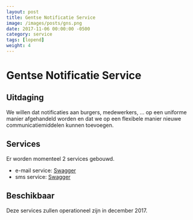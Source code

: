 ```yaml
---
layout: post
title: Gentse Notificatie Service
image: /images/posts/gns.png
date: 2017-11-06 00:00:00 -0500
category: service
tags: [lopend]
weight: 4
---
```



# Gentse Notificatie Service

## Uitdaging 
We willen dat notificaties aan burgers, medewerkers, ... op een uniforme manier afgehandeld worden en dat we op een flexibele manier nieuwe communicatiemiddelen kunnen toevoegen.

## Services

Er worden momenteel 2 services gebouwd.

* e-mail service: [Swagger](https://swaggerhub.com/apis/Digipolis/email-service/1.0.0)
* sms service: [Swagger](https://swaggerhub.com/apis/Digipolis/sms-service/1.0.0)

## Beschikbaar

Deze services zullen operationeel zijn in december 2017.
 
